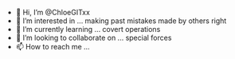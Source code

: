 - 👋 Hi, I’m @ChloeGITxx
- 👀 I’m interested in ... making past mistakes made by others right
- 🌱 I’m currently learning ... covert operations
- 💞️ I’m looking to collaborate on ... special forces 
- 📫 How to reach me ...

<!---
ChloeGITxx/ChloeGITxx is a ✨ special ✨ repository because its `README.md` (this file) appears on your GitHub profile.
You can click the Preview link to take a look at your changes.
--->

